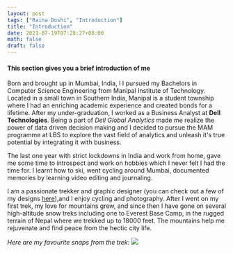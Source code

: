 ```yaml
---
layout: post
tags: ["Raina Doshi", "Introduction"]
title: "Introduction"
date: 2021-07-19T07:28:27+08:00
math: false
draft: false
---
```

#### This section gives you a brief introduction of me

Born and brought up in Mumbai, India, I 
I pursued my Bachelors in Computer Science Engineering from Manipal Institute of Technology. Located in a small town in Southern India, Manipal is a student township where I had an enriching academic experience and created bonds for a lifetime. 
After my under-graduation, I worked as a Business Analyst at **Dell Technologies**. Being a part of *Dell Global Analytics* made me realize the power of data driven decision making and I decided to pursue the MAM programme at LBS to explore the vast field of analytics and unleash it's true potential by integrating it with business. 

The last one year with strict lockdowns in India and work from home, gave me some time to introspect and work on hobbies which I never felt I had the time for. I learnt how to ski, went cycling around Mumbai, documented memories by learning video editing and journaling. 

I am a passionate trekker and graphic designer (you can check out a few of my designs [here](https://www.behance.net/rainadoshi/projects)),and I enjoy cycling and photography. After I went on my first trek, my love for mountains grew, and since then I have gone on several high-altitude snow treks including one to Everest Base Camp, in the rugged terrain of Nepal where we trekked up to 18000 feet. The mountains help me rejuvenate and find peace from the hectic city life. 

*Here are my favourite snaps from the trek:*
![](/images/EBC.png)